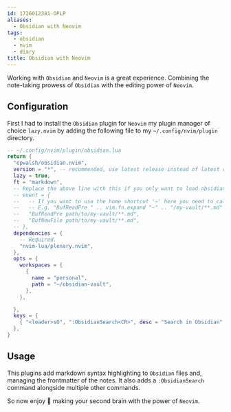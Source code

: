 ```yaml
---
id: 1726012381-OPLP
aliases:
  - Obsidian with Neovim
tags:
  - obsidian
  - nvim
  - diary
title: Obsidian with Neovim
---
```


Working with `Obsidian` and `Neovim` is a great experience.
Combining the note-taking prowess of `Obsidian` with the editing power
of `Neovim`.

## Configuration

First I had to install the `Obsidian` plugin for `Neovim` my plugin manager of
choice `lazy.nvim` by adding the following file to my `~/.config/nvim/plugin`
directory.

```lua
-- ~/.config/nvim/plugin/obsidian.lua
return {
  "epwalsh/obsidian.nvim",
  version = "*", -- recommended, use latest release instead of latest commit
  lazy = true,
  ft = "markdown",
  -- Replace the above line with this if you only want to load obsidian.nvim for markdown files in your vault:
  -- event = {
  --   -- If you want to use the home shortcut '~' here you need to call 'vim.fn.expand'.
  --   -- E.g. "BufReadPre " .. vim.fn.expand "~" .. "/my-vault/**.md"
  --   "BufReadPre path/to/my-vault/**.md",
  --   "BufNewFile path/to/my-vault/**.md",
  -- },
  dependencies = {
    -- Required.
    "nvim-lua/plenary.nvim",
  },
  opts = {
    workspaces = {
      {
        name = "personal",
        path = "~/obsidian-vault",
      },
    },

  },
  keys = {
    { "<leader>sO", ":ObsidianSearch<CR>", desc = "Search in Obsidian" },
  },
}
```

## Usage

This plugins add markdown syntax highlighting to `Obsidian` files and,
managing the frontmatter of the notes. It also adds a `:ObsidianSearch`
command alongside multiple other commands.

So now enjoy 🥳 making your second brain with the power of `Neovim`.
